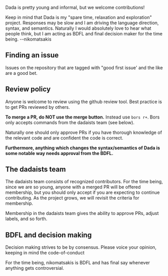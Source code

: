 Dada is pretty young and informal, but we welcome contributions! 

Keep in mind that Dada is my "spare time, relaxation and exploration" project. Responses may be slow and I am driving the language direction, syntax, and semantics. Naturally I would absolutely love to hear what people think, but I am acting as BDFL and final decision maker for the time being. --nikomatsakis

## Finding an issue

Issues on the repository that are tagged with "good first issue' and the like are a good bet.

## Review policy

Anyone is welcome to review using the github review tool. Best practice is to get PRs reviewed by others.

**To merge a PR, do NOT use the merge button.** Instead use `bors r+`. Bors only accepts commands from the dadaists team (see below).

Naturally one should only approve PRs if you have thorough knowledge of the relevant code and are confident the code is correct.

**Furthermore, anything which changes the syntax/semantics of Dada is some notable way needs approval from the BDFL.**

## The dadaists team

The dadaists team consists of recognized contributors. For the time being, since we are so young, anyone with a merged PR will be offered membership, but you should only accept if you are expecting to continue contributing.  As the project grows, we will revisit the criteria for membership.

Membership in the dadaists team gives the ability to approve PRs, adjust labels, and so forth.

## BDFL and decision making

Decision making strives to be by consensus. Please voice your opinion, keeping in mind the code-of-conduct

For the time being, nikomatsakis is BDFL and has final say whenever anything gets controversial.
